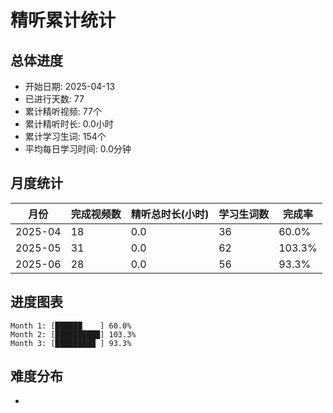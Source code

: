 # 精听累计统计

## 总体进度

- 开始日期: 2025-04-13
- 已进行天数: 77
- 累计精听视频: 77个
- 累计精听时长: 0.0小时
- 累计学习生词: 154个
- 平均每日学习时间: 0.0分钟

## 月度统计

| 月份 | 完成视频数 | 精听总时长(小时) | 学习生词数 | 完成率 |
|-----|-----------|----------------|----------|-------|
| 2025-04 | 18 | 0.0 | 36 | 60.0% |
| 2025-05 | 31 | 0.0 | 62 | 103.3% |
| 2025-06 | 28 | 0.0 | 56 | 93.3% |

## 进度图表

```
Month 1: [██████    ] 60.0%
Month 2: [██████████] 103.3%
Month 3: [█████████ ] 93.3%
```

## 难度分布

- [简单/中等/困难]: 77 (100.0%)